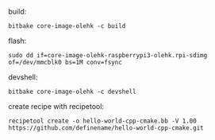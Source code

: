 build:

`bitbake core-image-olehk -c build`

flash:

`sudo dd if=core-image-olehk-raspberrypi3-olehk.rpi-sdimg of=/dev/mmcblk0 bs=1M conv=fsync`

devshell:

`bitbake core-image-olehk -c devshell`

create recipe with recipetool:

`recipetool create -o hello-world-cpp-cmake.bb -V 1.00 https://github.com/definename/hello-world-cpp-cmake.git`
